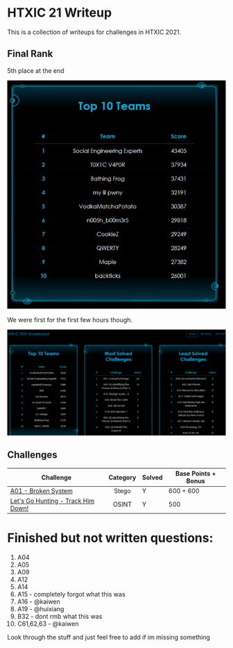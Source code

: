 # HTXIC 21 Writeup

This is a collection of writeups for challenges in HTXIC 2021.

## Final Rank

5th place at the end

![image](./images/ranked.png)

We were first for the first few hours though.

![image](./images/1st.png)

## Challenges

| Challenge                                                 | Category | Solved | Base Points + Bonus |
| --------------------------------------------------------- | :------: | ------ | ------------------- |
| [A01 - Broken System](./puzzles/A01.md)                   |  Stego   | Y      | 600 + 600           |
| [Let's Go Hunting - Track Him Down!](./puzzles/OSINT2.md) |  OSINT   | Y      | 500                 |

# Finished but not written questions:

1. A04
2. A05
3. A09
4. A12
5. A14
6. A15 - completely forgot what this was
7. A16 - @kaiwen
8. A19 - @huixiang
9. B32 - dont rmb what this was
10. C61,62,63 - @kaiwen

Look through the stuff and just feel free to add if im missing something
